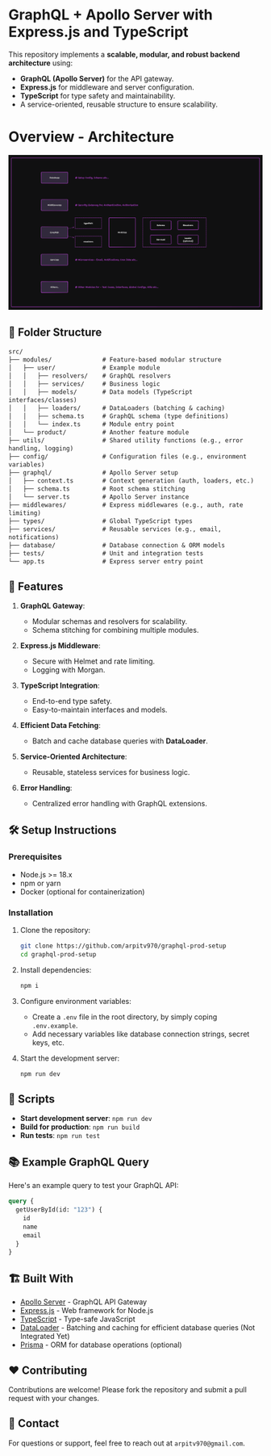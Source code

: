 # GraphQL + Apollo Server with Express.js and TypeScript

This repository implements a **scalable, modular, and robust backend architecture** using:
- **GraphQL (Apollo Server)** for the API gateway.
- **Express.js** for middleware and server configuration.
- **TypeScript** for type safety and maintainability.
- A service-oriented, reusable structure to ensure scalability.


# Overview - Architecture
[![High Level Architecture](./assets/images/graphql-architecture.png)](https://www.tldraw.com/s/v2_c_qx-mOj0eTUEZlygczIeTj?d=v-400.-481.3721.1888.page)

## 📁 Folder Structure

```
src/
├── modules/              # Feature-based modular structure
│   ├── user/             # Example module
│   │   ├── resolvers/    # GraphQL resolvers
│   │   ├── services/     # Business logic
│   │   ├── models/       # Data models (TypeScript interfaces/classes)
│   │   ├── loaders/      # DataLoaders (batching & caching)
│   │   ├── schema.ts     # GraphQL schema (type definitions)
│   │   └── index.ts      # Module entry point
│   └── product/          # Another feature module
├── utils/                # Shared utility functions (e.g., error handling, logging)
├── config/               # Configuration files (e.g., environment variables)
├── graphql/              # Apollo Server setup
│   ├── context.ts        # Context generation (auth, loaders, etc.)
│   ├── schema.ts         # Root schema stitching
│   └── server.ts         # Apollo Server instance
├── middlewares/          # Express middlewares (e.g., auth, rate limiting)
├── types/                # Global TypeScript types
├── services/             # Reusable services (e.g., email, notifications)
├── database/             # Database connection & ORM models
├── tests/                # Unit and integration tests
└── app.ts                # Express server entry point
```

## 🚀 Features

1. **GraphQL Gateway**:
   - Modular schemas and resolvers for scalability.
   - Schema stitching for combining multiple modules.

2. **Express.js Middleware**:
   - Secure with Helmet and rate limiting.
   - Logging with Morgan.

3. **TypeScript Integration**:
   - End-to-end type safety.
   - Easy-to-maintain interfaces and models.

4. **Efficient Data Fetching**:
   - Batch and cache database queries with **DataLoader**.

5. **Service-Oriented Architecture**:
   - Reusable, stateless services for business logic.

6. **Error Handling**:
   - Centralized error handling with GraphQL extensions.

## 🛠️ Setup Instructions

### Prerequisites
- Node.js >= 18.x
- npm or yarn
- Docker (optional for containerization)

### Installation
1. Clone the repository:
   ```bash
   git clone https://github.com/arpitv970/graphql-prod-setup
   cd graphql-prod-setup
   ```

2. Install dependencies:
   ```bash
   npm i
   ```

3. Configure environment variables:
   - Create a `.env` file in the root directory, by simply coping `.env.example`.
   - Add necessary variables like database connection strings, secret keys, etc.

4. Start the development server:
   ```bash
   npm run dev
   ```

## 🧩 Scripts

- **Start development server**: `npm run dev`
- **Build for production**: `npm run build`
- **Run tests**: `npm run test`

## 📚 Example GraphQL Query

Here's an example query to test your GraphQL API:

```graphql
query {
  getUserById(id: "123") {
    id
    name
    email
  }
}
```

## 🏗️ Built With

- [Apollo Server](https://www.apollographql.com/docs/apollo-server/) - GraphQL API Gateway
- [Express.js](https://expressjs.com/) - Web framework for Node.js
- [TypeScript](https://www.typescriptlang.org/) - Type-safe JavaScript
- [DataLoader](https://github.com/graphql/dataloader) - Batching and caching for efficient database queries (Not Integrated Yet)
- [Prisma](https://www.prisma.io/) - ORM for database operations (optional)

## ❤️ Contributing

Contributions are welcome! Please fork the repository and submit a pull request with your changes.

## 📧 Contact

For questions or support, feel free to reach out at `arpitv970@gmail.com`.

